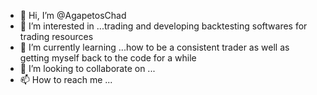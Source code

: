 - 👋 Hi, I’m @AgapetosChad
- 👀 I’m interested in ...trading and developing backtesting softwares for trading resources
- 🌱 I’m currently learning ...how to be a consistent trader as well as getting myself back to the code for a while
- 💞️ I’m looking to collaborate on ...
- 📫 How to reach me ...

<!---
AgapetosChad/AgapetosChad is a ✨ special ✨ repository because its `README.md` (this file) appears on your GitHub profile.
You can click the Preview link to take a look at your changes.
--->
